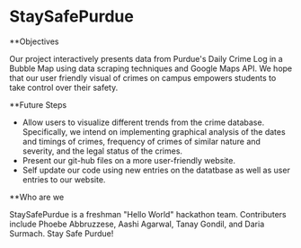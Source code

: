 # StaySafePurdue


**Objectives

 Our project interactively presents data from Purdue's Daily Crime Log in a Bubble Map using data scraping techniques and Google Maps API. 
 We hope that our user friendly visual of crimes on campus empowers students to take control over their safety. 

**Future Steps

- Allow users to visualize different trends from the crime database. Specifically, we intend on implementing graphical analysis of the 
dates and timings of crimes, frequency of crimes of similar nature and severity, and the legal status of the crimes.
- Present our git-hub files on a more user-friendly website.
- Self update our code using new entries on the datatbase as well as user entries to our website.

**Who are we

StaySafePurdue is a freshman "Hello World" hackathon team. Contributers include Phoebe Abbruzzese, Aashi Agarwal, Tanay Gondil, and Daria Surmach.
Stay Safe Purdue!

